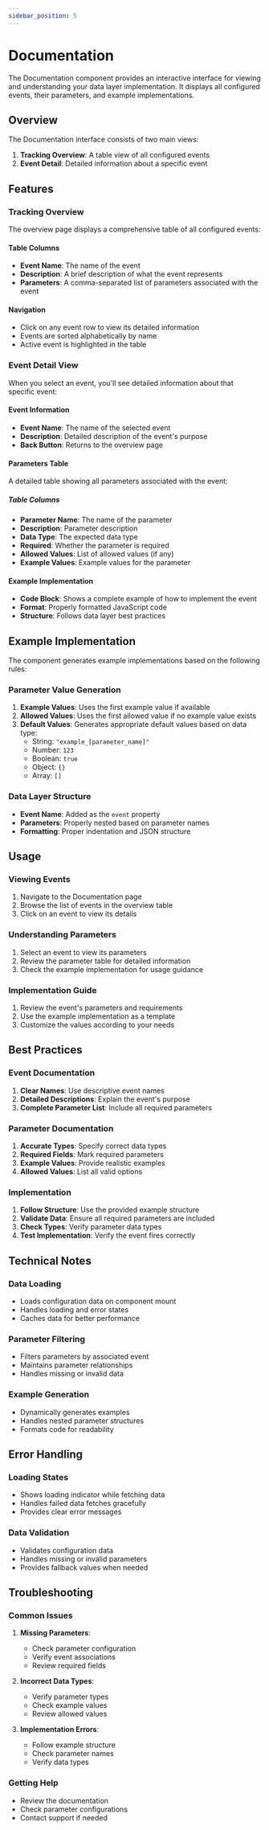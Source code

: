 ```yaml
---
sidebar_position: 5
---
```


# Documentation

The Documentation component provides an interactive interface for viewing and understanding your data layer implementation. It displays all configured events, their parameters, and example implementations.

## Overview

The Documentation interface consists of two main views:
1. **Tracking Overview**: A table view of all configured events
2. **Event Detail**: Detailed information about a specific event

## Features

### Tracking Overview

The overview page displays a comprehensive table of all configured events:

#### Table Columns
- **Event Name**: The name of the event
- **Description**: A brief description of what the event represents
- **Parameters**: A comma-separated list of parameters associated with the event

#### Navigation
- Click on any event row to view its detailed information
- Events are sorted alphabetically by name
- Active event is highlighted in the table

### Event Detail View

When you select an event, you'll see detailed information about that specific event:

#### Event Information
- **Event Name**: The name of the selected event
- **Description**: Detailed description of the event's purpose
- **Back Button**: Returns to the overview page

#### Parameters Table
A detailed table showing all parameters associated with the event:

##### Table Columns
- **Parameter Name**: The name of the parameter
- **Description**: Parameter description
- **Data Type**: The expected data type
- **Required**: Whether the parameter is required
- **Allowed Values**: List of allowed values (if any)
- **Example Values**: Example values for the parameter

#### Example Implementation
- **Code Block**: Shows a complete example of how to implement the event
- **Format**: Properly formatted JavaScript code
- **Structure**: Follows data layer best practices

## Example Implementation

The component generates example implementations based on the following rules:

### Parameter Value Generation
1. **Example Values**: Uses the first example value if available
2. **Allowed Values**: Uses the first allowed value if no example value exists
3. **Default Values**: Generates appropriate default values based on data type:
   - String: `"example_[parameter_name]"`
   - Number: `123`
   - Boolean: `true`
   - Object: `{}`
   - Array: `[]`

### Data Layer Structure
- **Event Name**: Added as the `event` property
- **Parameters**: Properly nested based on parameter names
- **Formatting**: Proper indentation and JSON structure

## Usage

### Viewing Events
1. Navigate to the Documentation page
2. Browse the list of events in the overview table
3. Click on an event to view its details

### Understanding Parameters
1. Select an event to view its parameters
2. Review the parameter table for detailed information
3. Check the example implementation for usage guidance

### Implementation Guide
1. Review the event's parameters and requirements
2. Use the example implementation as a template
3. Customize the values according to your needs

## Best Practices

### Event Documentation
1. **Clear Names**: Use descriptive event names
2. **Detailed Descriptions**: Explain the event's purpose
3. **Complete Parameter List**: Include all required parameters

### Parameter Documentation
1. **Accurate Types**: Specify correct data types
2. **Required Fields**: Mark required parameters
3. **Example Values**: Provide realistic examples
4. **Allowed Values**: List all valid options

### Implementation
1. **Follow Structure**: Use the provided example structure
2. **Validate Data**: Ensure all required parameters are included
3. **Check Types**: Verify parameter data types
4. **Test Implementation**: Verify the event fires correctly

## Technical Notes

### Data Loading
- Loads configuration data on component mount
- Handles loading and error states
- Caches data for better performance

### Parameter Filtering
- Filters parameters by associated event
- Maintains parameter relationships
- Handles missing or invalid data

### Example Generation
- Dynamically generates examples
- Handles nested parameter structures
- Formats code for readability

## Error Handling

### Loading States
- Shows loading indicator while fetching data
- Handles failed data fetches gracefully
- Provides clear error messages

### Data Validation
- Validates configuration data
- Handles missing or invalid parameters
- Provides fallback values when needed

## Troubleshooting

### Common Issues
1. **Missing Parameters**:
   - Check parameter configuration
   - Verify event associations
   - Review required fields

2. **Incorrect Data Types**:
   - Verify parameter types
   - Check example values
   - Review allowed values

3. **Implementation Errors**:
   - Follow example structure
   - Check parameter names
   - Verify data types

### Getting Help
- Review the documentation
- Check parameter configurations
- Contact support if needed
